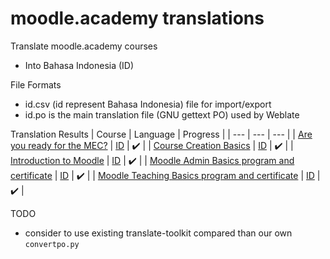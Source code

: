 # moodle.academy translations

Translate moodle.academy courses
* Into Bahasa Indonesia (ID)

File Formats
* id.csv (id represent Bahasa Indonesia) file for import/export
* id.po is the main translation file (GNU gettext PO) used by Weblate

Translation Results
| Course | Language | Progress |
| --- | --- | --- |
| [Are you ready for the MEC?](https://moodle.academy/course/view.php?id=15) | [ID](https://github.com/oonid/moodle_academy_translations/blob/main/courses/15-are-you-ready-for-the-mec/id.csv) | :heavy_check_mark: |
| [Course Creation Basics](https://moodle.academy/course/view.php?id=39) | [ID](https://github.com/oonid/moodle_academy_translations/blob/main/courses/39-course-creation-basics/id.csv) | :heavy_check_mark: |
| [Introduction to Moodle](https://moodle.academy/course/view.php?id=46) | [ID](https://github.com/oonid/moodle_academy_translations/blob/main/courses/46-introduction-to-moodle/id.csv) | :heavy_check_mark: |
| [Moodle Admin Basics program and certificate](https://moodle.academy/course/view.php?id=60) | [ID](https://github.com/oonid/moodle_academy_translations/blob/main/courses/60-moodle-admin-basics-program-and-certificate/id.csv) | :heavy_check_mark: |
| [Moodle Teaching Basics program and certificate](https://moodle.academy/course/view.php?id=57) | [ID](https://github.com/oonid/moodle_academy_translations/blob/main/courses/57-moodle-teaching-basics-program-and-certificate/id.csv) | :heavy_check_mark: |

TODO
* consider to use existing translate-toolkit compared than our own `convertpo.py`

